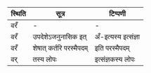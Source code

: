 | स्थिति | सूत्र | टिप्पणी |
| ----- | ------- | ------ |
| वरँ | - | - |
| वरँ | उपदेशेऽजनुनासिक इत् | अँ-इत्यस्य इत्संज्ञा |
| वरँ | शेषात् कर्तरि परस्मैपदम् | इति परस्मैपदम् |
| वर् | तस्य लोपः | इत्संज्ञकस्य लोपः |
